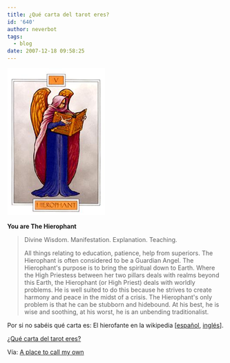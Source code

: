 ```yaml
---
title: ¿Qué carta del tarot eres?
id: '640'
author: neverbot
tags:
  - blog
date: 2007-12-18 09:58:25
---
```


![hierophant.jpg](./que-carta-del-tarot-eres/hierophant.jpg)

**You are The Hierophant**

> Divine Wisdom. Manifestation. Explanation. Teaching.
>
> All things relating to education, patience, help from superiors. The Hierophant is often considered to be a Guardian Angel. The Hierophant's purpose is to bring the spiritual down to Earth. Where the High Priestess between her two pillars deals with realms beyond this Earth, the Hierophant (or High Priest) deals with worldly problems. He is well suited to do this because he strives to create harmony and peace in the midst of a crisis. The Hierophant's only problem is that he can be stubborn and hidebound. At his best, he is wise and soothing, at his worst, he is an unbending traditionalist.

Por si no sabéis qué carta es: El hierofante en la wikipedia \[[español](http://es.wikipedia.org/wiki/El_Hierofante_(Tarot)), [inglés](http://en.wikipedia.org/wiki/The_Hierophant)\].

[¿Qué carta del tarot eres?](http://www.flarn.com/~warlock/tarot)

Vía: [A place to call my own](http://blog.crisopeya.eu/)
